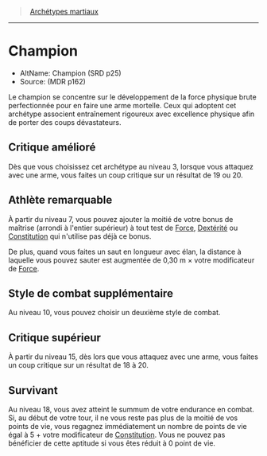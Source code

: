 
<!--SubClassItem-->

> <!--ParentNameLink-->[Archétypes martiaux](fighter_hd.md#archétypes-martiaux)<!--/ParentNameLink-->

---

# <!--Name-->Champion<!--/Name-->

- AltName: <!--AltName-->Champion (SRD p25)<!--/AltName-->
- Source: <!--Source-->(MDR p162)<!--/Source-->

Le champion se concentre sur le développement de la force physique brute perfectionnée pour en faire une arme mortelle. Ceux qui adoptent cet archétype associent entraînement rigoureux avec excellence physique afin de porter des coups dévastateurs.

<!--GenericItem-->

## <!--Name-->Critique amélioré<!--/Name-->

Dès que vous choisissez cet archétype au niveau 3, lorsque vous attaquez avec une arme, vous faites un coup critique sur un résultat de 19 ou 20.

<!--/GenericItem-->

<!--GenericItem-->

## <!--Name-->Athlète remarquable<!--/Name-->

À partir du niveau 7, vous pouvez ajouter la moitié de votre bonus de maîtrise (arrondi à l'entier supérieur) à tout test de [Force], [Dextérité] ou [Constitution] qui n'utilise pas déjà ce bonus.

De plus, quand vous faites un saut en longueur avec élan, la distance à laquelle vous pouvez sauter est augmentée de 0,30 m × votre modificateur de [Force].

<!--/GenericItem-->

<!--GenericItem-->

## <!--Name-->Style de combat supplémentaire<!--/Name-->

Au niveau 10, vous pouvez choisir un deuxième style de combat.

<!--/GenericItem-->

<!--GenericItem-->

## <!--Name-->Critique supérieur<!--/Name-->

À partir du niveau 15, dès lors que vous attaquez avec une arme, vous faites un coup critique sur un résultat de 18 à 20.

<!--/GenericItem-->

<!--GenericItem-->

## <!--Name-->Survivant<!--/Name-->

Au niveau 18, vous avez atteint le summum de votre endurance en combat. Si, au début de votre tour, il ne vous reste pas plus de la moitié de vos points de vie, vous regagnez immédiatement un nombre de points de vie égal à 5 + votre modificateur de [Constitution]. Vous ne pouvez pas bénéficier de cette aptitude si vous êtes réduit à 0 point de vie.

<!--/GenericItem-->

<!--/SubClassItem-->

[Force]: abilities_strength_hd.md
[Dextérité]: abilities_dexterity_hd.md
[Constitution]: abilities_constitution_hd.md
[Intelligence]: abilities_intelligence_hd.md
[Sagesse]: abilities_wisdom_hd.md
[Charisme]: abilities_charisma_hd.md




